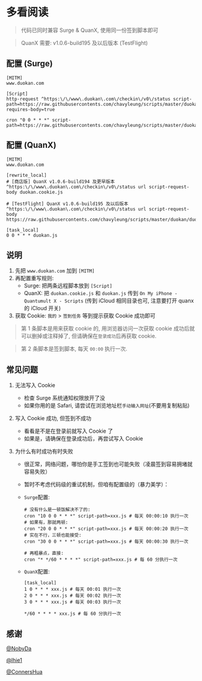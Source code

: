 # 多看阅读

> 代码已同时兼容 Surge & QuanX, 使用同一份签到脚本即可

> QuanX 需要: v1.0.6-build195 及以后版本 (TestFlight)

## 配置 (Surge)

```properties
[MITM]
www.duokan.com

[Script]
http-request ^https:\/\/www\.duokan\.com\/checkin\/v0\/status script-path=https://raw.githubusercontents.com/chavyleung/scripts/master/duokan/duokan.cookie.js, requires-body=true

cron "0 0 * * *" script-path=https://raw.githubusercontents.com/chavyleung/scripts/master/duokan/duokan.js
```

## 配置 (QuanX)

```properties
[MITM]
www.duokan.com

[rewrite_local]
# [商店版] QuanX v1.0.6-build194 及更早版本
^https:\/\/www\.duokan\.com\/checkin\/v0\/status url script-request-body duokan.cookie.js

# [TestFlight] QuanX v1.0.6-build195 及以后版本
^https:\/\/www\.duokan\.com\/checkin\/v0\/status url script-request-body https://raw.githubusercontents.com/chavyleung/scripts/master/duokan/duokan.cookie.js

[task_local]
0 0 * * * duokan.js
```

## 说明
1. 先把 `www.duokan.com` 加到 `[MITM]`
2. 再配置重写规则:
   - Surge: 把两条远程脚本放到 `[Script]`
   - QuanX: 把 `duokan.cookie.js` 和 `duokan.js` 传到 `On My iPhone - Quantumult X - Scripts` (传到 iCloud 相同目录也可, 注意要打开 quanx 的 iCloud 开关)
3. 获取 Cookie: `我的` > `签到任务` 等到提示获取 Cookie 成功即可
> 第 1 条脚本是用来获取 cookie 的, 用浏览器访问一次获取 cookie 成功后就可以删掉或注释掉了, 但请确保在`登录成功`后再获取 cookie.

> 第 2 条脚本是签到脚本, 每天 `00:00` 执行一次.

## 常见问题

1. 无法写入 Cookie

   - 检查 Surge 系统通知权限放开了没
   - 如果你用的是 Safari, 请尝试在浏览地址栏`手动输入网址`(不要用复制粘贴)

2. 写入 Cookie 成功, 但签到不成功

   - 看看是不是在登录前就写入 Cookie 了
   - 如果是，请确保在登录成功后，再尝试写入 Cookie

3. 为什么有时成功有时失败

   - 很正常，网络问题，哪怕你是手工签到也可能失败（凌晨签到容易拥堵就容易失败）
   - 暂时不考虑代码级的重试机制，但咱有配置级的（暴力美学）：

   - `Surge`配置:

     ```properties
     # 没有什么是一顿饭解决不了的:
     cron "10 0 0 * * *" script-path=xxx.js # 每天 00:00:10 执行一次
     # 如果有，那就两顿:
     cron "20 0 0 * * *" script-path=xxx.js # 每天 00:00:20 执行一次
     # 实在不行，三顿也能接受:
     cron "30 0 0 * * *" script-path=xxx.js # 每天 00:00:30 执行一次

     # 再粗暴点，直接:
     cron "* */60 * * * *" script-path=xxx.js # 每 60 分执行一次
     ```

   - `QuanX`配置:

     ```properties
     [task_local]
     1 0 * * * xxx.js # 每天 00:01 执行一次
     2 0 * * * xxx.js # 每天 00:02 执行一次
     3 0 * * * xxx.js # 每天 00:03 执行一次

     */60 * * * * xxx.js # 每 60 分执行一次
     ```

## 感谢

[@NobyDa](https://github.com/NobyDa)

[@lhie1](https://github.com/lhie1)

[@ConnersHua](https://github.com/ConnersHua)